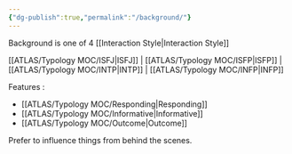 ```yaml
---
{"dg-publish":true,"permalink":"/background/"}
---
```



Background is one of 4 [[Interaction Style\|Interaction Style]]

[[ATLAS/Typology MOC/ISFJ\|ISFJ]] | [[ATLAS/Typology MOC/ISFP\|ISFP]] | [[ATLAS/Typology MOC/INTP\|INTP]] | [[ATLAS/Typology MOC/INFP\|INFP]]

Features : 
- [[ATLAS/Typology MOC/Responding\|Responding]]
- [[ATLAS/Typology MOC/Informative\|Informative]]
- [[ATLAS/Typology MOC/Outcome\|Outcome]]

Prefer to influence things from behind the scenes. 